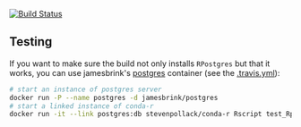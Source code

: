[![Build
Status](https://travis-ci.org/stevenpollack/conda-r.svg?branch=master)](https://travis-ci.org/stevenpollack/conda-r)

## Testing
If you want to make sure the build not only installs `RPostgres`
but that it works, you can use jamesbrink's 
[postgres](https://github.com/jamesbrink/docker-postgres)
container (see the [.travis.yml](.travis.yml)):
```bash
# start an instance of postgres server
docker run -P --name postgres -d jamesbrink/postgres
# start a linked instance of conda-r
docker run -it --link postgres:db stevenpollack/conda-r Rscript test_Rpostgres.R
``` 
